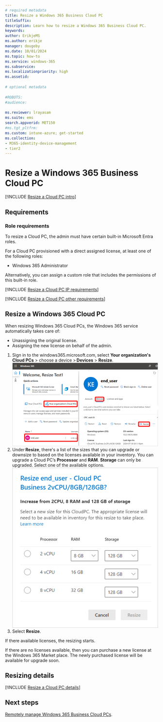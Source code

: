```yaml
---
# required metadata
title: Resize a Windows 365 Business Cloud PC
titleSuffix:
description: Learn how to resize a Windows 365 Business Cloud PC.
keywords:
author: ErikjeMS  
ms.author: erikje
manager: dougeby
ms.date: 10/01/2024
ms.topic: how-to
ms.service: windows-365
ms.subservice: 
ms.localizationpriority: high
ms.assetid: 

# optional metadata

#ROBOTS:
#audience:

ms.reviewer: lrayasam
ms.suite: ems
search.appverid: MET150
#ms.tgt_pltfrm:
ms.custom: intune-azure; get-started
ms.collection:
- M365-identity-device-management
- tier2
---
```


# Resize a Windows 365 Business Cloud PC

[!INCLUDE [Resize a Cloud PC intro](../includes/resize-introduction.md)]

## Requirements

### Role requirements

To resize a Cloud PC, the admin must have certain built-in Microsoft Entra roles.

For a Cloud PC provisioned with a direct assigned license, at least one of the following roles:

- Windows 365 Administrator

Alternatively, you can assign a custom role that includes the permissions of this built-in role.

[!INCLUDE [Resize a Cloud PC IP requirements](../includes/resize-ip-address-requirements.md)]

[!INCLUDE [Resize a Cloud PC other requirements](../includes/resize-other-requirements.md)]

## Resize a Windows 365 Cloud PC

When resizing Windows 365 Cloud PCs, the Windows 365 service automatically takes care of: 

- Unassigning the original license.
- Assigning the new license on behalf of the admin.

1. Sign in to the windows365.microsoft.com, select **Your organization's Cloud PCs** > choose a device > **Devices** > **Resize**.
![Screenshot of resize Cloud PC](./media/resize-cloud-pc/resize-cloud-pc.png)
2. Under **Resize**, there's a list of the sizes that you can upgrade or downsize to based on the licenses available in your inventory. You can upgrade a Cloud PC’s **Processor** and **RAM**. **Storage** can only be upgraded. Select one of the available options.
![Screenshot of resize options](./media/resize-cloud-pc/resize-options.png)
3. Select **Resize**.

If there available licenses, the resizing starts.

If there are no licenses available, then you can purchase a new license at the Windows 365 Market place. The newly purchased license will be available for upgrade soon.  

## Resizing details

[!INCLUDE [Resize a Cloud PC details](../includes/resize-details.md)]

## Next steps

[Remotely manage Windows 365 Business Cloud PCs](remotely-manage-business-cloud-pcs.md).
